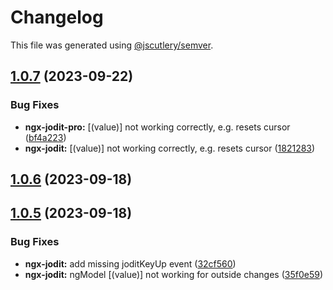 # Changelog

This file was generated using [@jscutlery/semver](https://github.com/jscutlery/semver).

## [1.0.7](https://github.com/julianpoemp/ngx-jodit/compare/ngx-jodit-1.0.6...ngx-jodit-1.0.7) (2023-09-22)


### Bug Fixes

* **ngx-jodit-pro:** [(value)] not working correctly, e.g. resets cursor ([bf4a223](https://github.com/julianpoemp/ngx-jodit/commit/bf4a223dabeda5dc91cb1b1456804296da9aeefa))
* **ngx-jodit:** [(value)] not working correctly, e.g. resets cursor ([1821283](https://github.com/julianpoemp/ngx-jodit/commit/182128372ffb21b4be5b7b6907b063800e71a9ce))



## [1.0.6](https://github.com/julianpoemp/ngx-jodit/compare/ngx-jodit-1.0.5...ngx-jodit-1.0.6) (2023-09-18)



## [1.0.5](https://github.com/julianpoemp/ngx-jodit/compare/ngx-jodit-1.0.4...ngx-jodit-1.0.5) (2023-09-18)


### Bug Fixes

* **ngx-jodit:** add missing joditKeyUp event ([32cf560](https://github.com/julianpoemp/ngx-jodit/commit/32cf560452a623543ad178bc1f2dd93357ecd9ca))
* **ngx-jodit:** ngModel [(value)] not working for outside changes ([35f0e59](https://github.com/julianpoemp/ngx-jodit/commit/35f0e5906781fd9b1665d875485a1e9c6811ab47))
